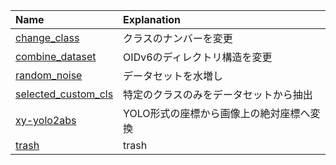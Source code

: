 |Name|Explanation|
|:-------------|:---|
|[change_class](./change_class) |クラスのナンバーを変更|
|[combine_dataset](./combine_dataset) |OIDv6のディレクトリ構造を変更|
|[random_noise](./random_noise) |データセットを水増し|
|[selected_custom_cls](./selected_custom_cls) |特定のクラスのみをデータセットから抽出|
|[xy-yolo2abs](./xy-yolo2abs)|YOLO形式の座標から画像上の絶対座標へ変換|
|[trash](./trash)|trash|